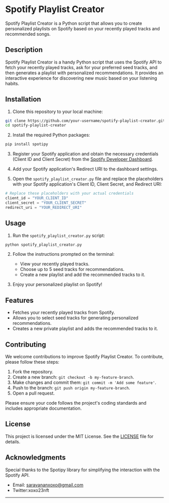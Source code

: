 # Spotify Playlist Creator

Spotify Playlist Creator is a Python script that allows you to create personalized playlists on Spotify based on your recently played tracks and recommended songs.

## Description

Spotify Playlist Creator is a handy Python script that uses the Spotify API to fetch your recently played tracks, ask for your preferred seed tracks, and then generates a playlist with personalized recommendations. It provides an interactive experience for discovering new music based on your listening habits.

## Installation

1. Clone this repository to your local machine:

```bash
git clone https://github.com/your-username/spotify-playlist-creator.git
cd spotify-playlist-creator
```

2. Install the required Python packages:

```bash
pip install spotipy
```

3. Register your Spotify application and obtain the necessary credentials (Client ID and Client Secret) from the [Spotify Developer Dashboard](https://developer.spotify.com/dashboard/applications).

4. Add your Spotify application's Redirect URI to the dashboard settings.

5. Open the `spotify_playlist_creator.py` file and replace the placeholders with your Spotify application's Client ID, Client Secret, and Redirect URI:

```python
# Replace these placeholders with your actual credentials
client_id = "YOUR_CLIENT_ID"
client_secret = "YOUR_CLIENT_SECRET"
redirect_uri = "YOUR_REDIRECT_URI"
```

## Usage

1. Run the `spotify_playlist_creator.py` script:

```bash
python spotify_playlist_creator.py
```

2. Follow the instructions prompted on the terminal:

   - View your recently played tracks.
   - Choose up to 5 seed tracks for recommendations.
   - Create a new playlist and add the recommended tracks to it.

3. Enjoy your personalized playlist on Spotify!

## Features

- Fetches your recently played tracks from Spotify.
- Allows you to select seed tracks for generating personalized recommendations.
- Creates a new private playlist and adds the recommended tracks to it.

## Contributing

We welcome contributions to improve Spotify Playlist Creator. To contribute, please follow these steps:

1. Fork the repository.
2. Create a new branch: `git checkout -b my-feature-branch`.
3. Make changes and commit them: `git commit -m 'Add some feature'`.
4. Push to the branch: `git push origin my-feature-branch`.
5. Open a pull request.

Please ensure your code follows the project's coding standards and includes appropriate documentation.

## License

This project is licensed under the MIT License. See the [LICENSE](LICENSE) file for details.

## Acknowledgments

Special thanks to the Spotipy library for simplifying the interaction with the Spotify API.


- Email: saravananxoxo@gmail.com
- Twitter:xoxo23nft

---
<!---
Saravananxoxo/Saravananxoxo is a ✨ special ✨ repository because its `README.md` (this file) appears on your GitHub profile.
You can click the Preview link to take a look at your changes.
--->
